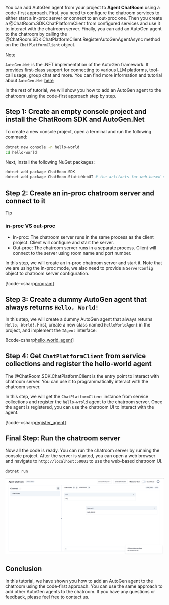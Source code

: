You can add AutoGen agent from your project to **Agent ChatRoom** using a code-first approach. First, you need to configure the chatroom services to either start a in-proc server or connect to an out-proc one. Then you create a @ChatRoom.SDK.ChatPlatformClient from configured services and use it to interact with the chatroom server. Finally, you can add an AutoGen agent to the chatroom by calling the @ChatRoom.SDK.ChatPlatformClient.RegisterAutoGenAgentAsync method on the `ChatPlatformClient` object.

> [!Note]
> `AutoGen.Net` is the .NET implementation of the AutoGen framework. It provides first-class support for connecting to various LLM platforms, tool-call usage, group chat and more. You can find more information and tutorial about `AutoGen.Net` [here](https://microsoft.github.io/autogen-for-net/index.html)

In the rest of tutorial, we will show you how to add an AutoGen agent to the chatroom using the code-first approach step by step.

## Step 1: Create an empty console project and install the ChatRoom SDK and AutoGen.Net

To create a new console project, open a terminal and run the following command:

```bash
dotnet new console -n hello-world
cd hello-world
```

Next, install the following NuGet packages:

```bash
dotnet add package ChatRoom.SDK
dotnet add package ChatRoom.StaticWebUI # the artifacts for web-based chatroom UI
```

## Step 2: Create an in-proc chatroom server and connect to it

>[!TIP]
> ### in-proc VS out-proc
> - In-proc: The chatroom server runs in the same process as the client project. Client will configure and start the server.
> - Out-proc: The chatroom server runs in a separate process. Client will connect to the server using room name and port number.

In this step, we will create an in-proc chatroom server and start it. Note that we are using the in-proc mode, we also need to provide a `ServerConfig` object to chatroom server configuration.

[!code-csharp[program](../../example/dotnet/hello-world/Program.cs?name=start_chatroom_server)]

## Step 3: Create a dummy AutoGen agent that always returns `Hello, World!`

In this step, we will create a dummy AutoGen agent that always returns `Hello, World!`. First, create a new class named `HelloWorldAgent` in the project, and implement the `IAgent` interface:

[!code-csharp[hello_world_agent](../../example/dotnet/hello-world/Program.cs?name=hello_world_agent)]

## Step 4: Get `ChatPlatformClient` from service collections and register the hello-world agent

The @ChatRoom.SDK.ChatPlatformClient is the entry point to interact with chatroom server. You can use it to programmatically interact with the chatroom server.

In this step, we will get the `ChatPlatformClient` instance from service collections and register the `hello-wrold` agent to the chatroom server. Once the agent is registered, you can use the chatroom UI to interact with the agent.

[!code-csharp[register_agent](../../example/dotnet/hello-world/Program.cs?name=get_chatroom_client)]

## Final Step: Run the chatroom server
Now all the code is ready. You can run the chatroom server by running the console project. After the server is started, you can open a web browser and navigate to `http://localhost:50001` to use the web-based chatroom UI.

```bash
dotnet run
```

![Hello, World!](../images/use_autogen_net_agent/hello-world.png)

## Conclusion
In this tutorial, we have shown you how to add an AutoGen agent to the chatroom using the code-first approach. You can use the same approach to add other AutoGen agents to the chatroom. If you have any questions or feedback, please feel free to contact us.
